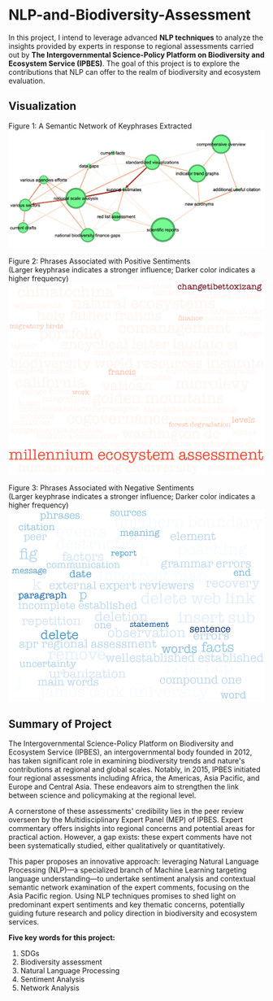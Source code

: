 # NLP-and-Biodiversity-Assessment

In this project, I intend to leverage advanced **NLP techniques** to analyze the insights provided by experts in response to regional assessments carried out by **The Intergovernmental Science-Policy Platform on Biodiversity and Ecosystem Service (IPBES)**. The goal of this project is to explore the contributions that NLP can offer to the realm of biodiversity and ecosystem evaluation.

## Visualization 
Figure 1: A Semantic Network of Keyphrases Extracted
![](https://github.com/Damen-C/NLP-and-Biodiversity-Assessment/blob/main/network.png?raw=true)

Figure 2: Phrases Associated with Positive Sentiments  
(Larger keyphrase indicates a stronger influence; Darker color indicates a higher frequency)
![](https://github.com/Damen-C/NLP-and-Biodiversity-Assessment/blob/main/PosPhrases(Top50)_colormap_preprocessed.png?raw=true)

Figure 3: Phrases Associated with Negative Sentiments  
(Larger keyphrase indicates a stronger influence; Darker color indicates a higher frequency)
![](https://github.com/Damen-C/NLP-and-Biodiversity-Assessment/blob/main/NegPhrases(Top50)_colormap_preprocessed.png?raw=true)

## Summary of Project 
The Intergovernmental Science-Policy Platform on Biodiversity and Ecosystem Service (IPBES), an intergovernmental body founded in 2012, has taken significant role in examining biodiversity trends and nature's contributions at regional and global scales. Notably, in 2015, IPBES initiated four regional assessments including Africa, the Americas, Asia Pacific, and Europe and Central Asia. These endeavors aim to strengthen the link between science and policymaking at the regional level.

A cornerstone of these assessments' credibility lies in the peer review overseen by the Multidisciplinary Expert Panel (MEP) of IPBES. Expert commentary offers insights into regional concerns and potential areas for practical action. However, a gap exists: these expert comments have not been systematically studied, either qualitatively or quantitatively.

This paper proposes an innovative approach: leveraging Natural Language Processing (NLP)—a specialized branch of Machine Learning targeting language understanding—to undertake sentiment analysis and contextual semantic network examination of the expert comments, focusing on the Asia Pacific region. Using NLP techniques promises to shed light on predominant expert sentiments and key thematic concerns, potentially guiding future research and policy direction in biodiversity and ecosystem services.

**Five key words for this project:**
1. SDGs
2. Biodiversity assessment
3. Natural Language Processing
4. Sentiment Analysis
5. Network Analysis

